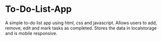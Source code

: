 # To-Do-List-App
A simple to-do list app using html, css and javascript. Allows users to add, remove, edit and mark tasks as completed. Stores the data in localstorage and is mobile responsive.
